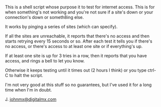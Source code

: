 This is a shell script whose purpose it to test for 
internet access.  This is for when something's not working and
you're not sure if a site's down or your connection's down or 
someth8ing else.

It works by pinging a series of sites (which can specify).

If all the sites are unreachable, it reports that there's no
access and then starts retrying every 15 seconds or so.
After each test it tells you if there's no access, or there's
access to at least one site or if everything's up.

If at least one site is up for 3 tries in a row, then it reports that
you have access, and rings a bell to let you know.

Otherwise it keeps testing until it times out (2 hours I think)
or you type ctrl-C to halt the script.

I'm not very good at this stuff so no guarantees, but I've used it
for a long time when I'm in doubt.

J.
johnmx@digitalmx.com


